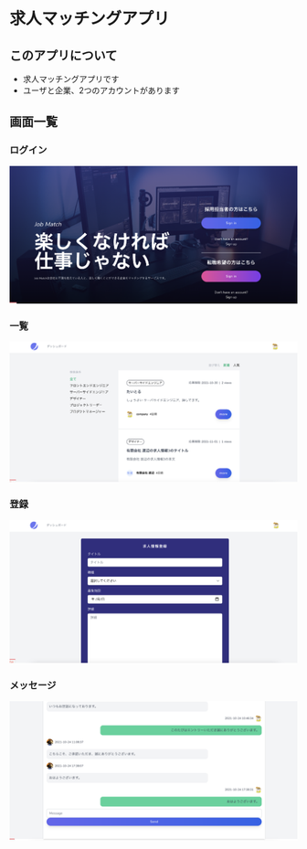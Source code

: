 # 求人マッチングアプリ

## このアプリについて
* 求人マッチングアプリです
* ユーザと企業、2つのアカウントがあります

## 画面一覧

### ログイン

![ログイン](./document/images/login_01.png)

### 一覧

![index](./document/images/index_01.png)

### 登録

![create](./document/images/create_01.png)

### メッセージ

![message](./document/images/message_01.png)
